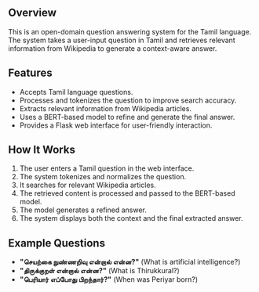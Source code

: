 ## Overview
This is an open-domain question answering system for the Tamil language. The system takes a user-input question in Tamil and retrieves relevant information from Wikipedia to generate a context-aware answer.

## Features
- Accepts Tamil language questions.
- Processes and tokenizes the question to improve search accuracy.
- Extracts relevant information from Wikipedia articles.
- Uses a BERT-based model to refine and generate the final answer.
- Provides a Flask web interface for user-friendly interaction.

## How It Works
1. The user enters a Tamil question in the web interface.
2. The system tokenizes and normalizes the question.
3. It searches for relevant Wikipedia articles.
4. The retrieved content is processed and passed to the BERT-based model.
5. The model generates a refined answer.
6. The system displays both the context and the final extracted answer.

## Example Questions
- **"செயற்கை நுண்ணறிவு என்றால் என்ன?"** (What is artificial intelligence?)
- **"திருக்குறள் என்றால் என்ன?"** (What is Thirukkural?)
- **"பெரியார் எப்போது பிறந்தார்?"** (When was Periyar born?)


